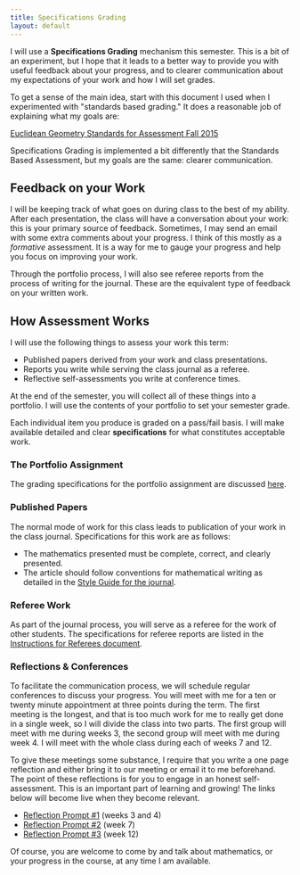 ```yaml
---
title: Specifications Grading
layout: default
---
```


I will use a <strong>Specifications Grading</strong> mechanism this semester.
This is a bit of an experiment, but I hope that it leads to a better way
to provide you with useful feedback about your progress, and to clearer
communication about my expectations of your work and how I will set grades.

To get a sense of the main idea, start with this document I used when I experimented
with "standards based grading." It does a reasonable job of explaining
what my goals are:

[Euclidean Geometry Standards for Assessment Fall 2015][standards]

Specifications Grading is implemented a bit differently that the Standards Based
Assessment, but my goals are the same: clearer communication.

## Feedback on your Work

I will be keeping track of what goes on during class to the best of my ability.
After each presentation, the class will have a conversation about your work:
this is your primary source of feedback. Sometimes, I may send an email
with some extra comments about your progress. I think of this mostly as a
_formative_ assessment. It is a way for me to gauge your progress and help you
focus on improving your work.

Through the portfolio process, I will also see referee reports from the process
of writing for the journal. These are the equivalent type of feedback on your
written work.

## How Assessment Works

I will use the following things to assess your work this term:

- Published papers derived from your work and class presentations.
- Reports you write while serving the class journal as a referee.
- Reflective self-assessments you write at conference times.

At the end of the semester, you will collect all of these things into a portfolio.
I will use the contents of your portfolio to set your semester grade.

Each individual item you produce is graded on a pass/fail basis. I will make
available detailed and clear <strong>specifications</strong> for what constitutes
acceptable work.

### The Portfolio Assignment

The grading specifications for the portfolio assignment are discussed
[here]({{site.baseurl}}/specs-grading/portfolio.html).

### Published Papers

The normal mode of work for this class leads to publication of your work in the
class journal. Specifications for this work are as follows:

- The mathematics presented must be complete, correct, and clearly presented.
- The article should follow conventions for mathematical writing as detailed in
the [Style Guide for the journal]({{site.baseurl}}/writing/style-guide.html).

### Referee Work

As part of the journal process, you will serve as a referee for the work of other
students. The specifications for referee reports are listed in the
[Instructions for Referees document]({{site.baseurl}}/writing/instructions-for-referees.html).

### Reflections & Conferences

To facilitate the communication process, we will schedule regular conferences
to discuss your progress. You will meet with me for a ten or twenty minute appointment
at three points during the term. The first meeting is the longest, and that is
too much work for me to really get done in a single week, so I will divide the
class into two parts. The first group will meet with me during weeks 3, the second
group will meet with me during week 4. I will meet with the whole class during each of
weeks 7 and 12.

To give these meetings some substance, I require that you write a one page
reflection and either bring it to our meeting or email it to me beforehand. The
point of these reflections is for you to engage in an honest self-assessment. This
is an important part of learning and growing! The links below will become live
when they become relevant.

- [Reflection Prompt #1][prompt1] (weeks 3 and 4)
- [Reflection Prompt #2][prompt2] (week 7)
- [Reflection Prompt #3][prompt3] (week 12)

Of course, you are welcome to come by and talk about mathematics, or your
progress in the course, at any time I am available.

<!-- This is put on hold for now. I want to change just one thing "Add the portfolio & specs"
### Essays

There are three essay assignments. The specifications for these are listed with
the writing prompts.

- [Essay #1: topic A][essay1]
- [Essay #2: topic B][essay2]
- [Essay #3: topic C][essay3]

### Grading Table

The method for turning a final portfolio into a final grade is summarized in the
[grading conversion document][grades].
-->

[standards]: {{site.baseurl}}/specs-grading/the-standards.html
[prompt1]: {{site.baseurl}}/specs-grading/prompt1.html
[prompt2]: {{site.baseurl}}/specs-grading/prompt2.html
[prompt3]: {{site.baseurl}}/specs-grading/prompt3.html
<!--
[essay1]: {{site.baseurl}}/specs-grading/essay1.html
[essay2]: {{site.baseurl}}/specs-grading/essay2.html
[essay3]: {{site.baseurl}}/specs-grading/essay3.html
-->
[grades]: {{site.baseurl}}/specs-grading/grades.html

